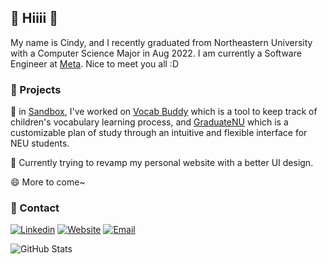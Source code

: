 ## 👋 Hiiii 👋

<!--
**cindy1u0/cindy1u0** is a ✨ _special_ ✨ repository because its `README.md` (this file) appears on your GitHub profile.

Here are some ideas to get you started:

- 🔭 I’m currently working on ...
- 🌱 I’m currently learning ...
- 👯 I’m looking to collaborate on ...
- 🤔 I’m looking for help with ...
- 💬 Ask me about ...
- 📫 How to reach me: ...
- 😄 Pronouns: ...
- ⚡ Fun fact: ...
-->
My name is Cindy, and I recently graduated from Northeastern University with a Computer Science Major in Aug 2022. I am currently a Software Engineer at [Meta](https://about.meta.com/). Nice to meet you all :D

### 🌱 Projects
🔭 in [Sandbox](https://www.sandboxnu.com), I've worked on [Vocab Buddy](https://github.com/sandboxnu/vocab-buddy) which is a tool to keep track of children's vocabulary learning process, and [GraduateNU](https://github.com/sandboxnu/graduatenu) which is a customizable plan of study through an intuitive and flexible interface for NEU students.

🤔 Currently trying to revamp my personal website with a better UI design.

😄 More to come~

### 💬 Contact
[![Linkedin][1]][1.1]
[![Website][2]][2.1]
[![Email][3]][3.1]


![GitHub Stats](https://github-readme-stats.vercel.app/api?username=cindy1u0&show_icons=true&theme=calm)

<!-- Icons -->

[1]: https://img.icons8.com/linkedin
[2]: https://img.icons8.com/globe
[3]: https://img.icons8.com/email

<!-- Links to your social media accounts -->

[1.1]: https://www.linkedin.com/in/cindy1u0/
[2.1]: https://cindy1u0.github.io
[3.1]: mailto:cindyluo2015@gmail.com

